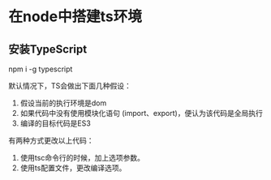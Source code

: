 # 在node中搭建ts环境

## 安装TypeScript

npm i -g typescript

默认情况下，TS会做出下面几种假设：

1. 假设当前的执行环境是dom
2. 如果代码中没有使用模块化语句 (import、export)，便认为该代码是全局执行
3. 编译的目标代码是ES3


有两种方式更改以上代码：

1. 使用tsc命令行的时候，加上选项参数。
2. 使用ts配置文件，更改编译选项。